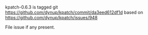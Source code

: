 kpatch-0.6.3 is tagged git https://github.com/dynup/kpatch/commit/da3eed612df1d based on https://github.com/dynup/kpatch/issues/948

File issue if any present.
